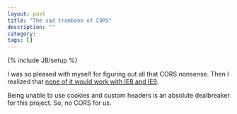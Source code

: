 ```yaml
---
layout: post
title: "The sad trombone of CORS"
description: ""
category: 
tags: []
---
```

{% include JB/setup %}

I was so pleased with myself for figuring out all that CORS nonsense.
Then I realized that [none of it would work with IE8 and IE9](http://blogs.msdn.com/b/ieinternals/archive/2010/05/13/xdomainrequest-restrictions-limitations-and-workarounds.aspx).

Being unable to use cookies and custom headers is an absolute
dealbreaker for this project. So, no CORS for us.
